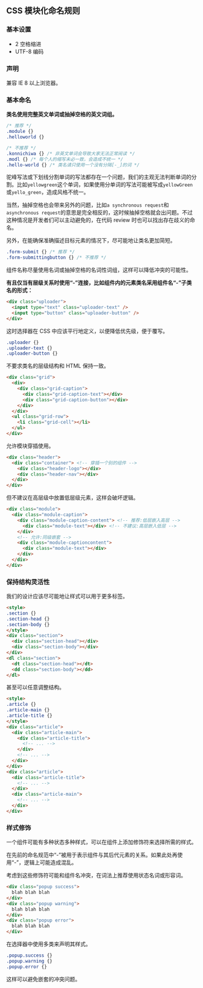 ## CSS 模块化命名规则

### 基本设置

* 2 空格缩进
* UTF-8 编码

### 声明

兼容 IE 8 以上浏览器。

### 基本命名

**类名使用完整英文单词或抽掉空格的英文词组。**

```CSS
/* 推荐 */
.module {}
.helloworld {}

/* 不推荐 */
.konnichiwa {} /* 非英文单词会导致大家无法正常阅读 */
.modl {} /* 每个人的缩写未必一致，会造成不统一 */
.hello-world {} /* 类名请只使用一个没有分隔[-_]的词 */
```

驼峰写法或下划线分割单词的写法都存在一个问题，我们的主观无法判断单词的分割。比如`yellowgreen`这个单词，如果使用分单词的写法可能被写成`yellowGreen`或`yello_green`，造成风格不统一。

当然，抽掉空格也会带来另外的问题，比如`a synchronous request`和`asynchronous request`的意思是完全相反的，这时候抽掉空格就会出问题。不过这种情况是开发者们可以主动避免的，在代码 review 时也可以找出存在歧义的命名。

另外，在能确保准确描述目标元素的情况下，尽可能地让类名更加简短。

```CSS
.form-submit {} /* 推荐 */
.form-submittingbutton {} /* 不推荐 */
```

组件名称尽量使用名词或抽掉空格的名词性词组，这样可以降低冲突的可能性。

**有且仅当有层级关系时使用“-”连接，比如组件内的元素类名采用组件名“-”子类名的形式：**

```HTML
<div class="uploader">
  <input type="text" class="uploader-text" />
  <input type="button" class="uploader-button" />
</div>
```

这时选择器在 CSS 中应该平行地定义，以便降低优先级，便于覆写。

```CSS
.uploader {}
.uploader-text {}
.uploader-button {}
```

不要求类名的层级结构和 HTML 保持一致。

```HTML
<div class="grid">
  <div>
    <div class="grid-caption">
      <div class="grid-caption-text"></div>
      <div class="grid-caption-button"></div>
    </div>
  </div>
  <ul class="grid-row">
    <li class="grid-cell"></li>
  </ul>
</div>
```

允许模块穿插使用。

```HTML
<div class="header">
  <div class="container"> <!-- 穿插一个别的组件 -->
    <div class="header-logo"></div>
    <div class="header-nav"></div>
  </div>
</div>
```

但不建议在高层级中放置低层级元素，这样会破坏逻辑。

```HTML
<div class="module">
  <div class="module-caption">
    <div class="module-caption-content"> <!-- 推荐:低层嵌入高层 -->
      <div class="module-text"></div> <!-- 不建议:高层嵌入低层 -->
    </div>
    <!-- 允许:同级嵌套 -->
    <div class="module-captioncontent">
      <div class="module-text"></div>
    </div>
  </div>
</div>
```

### 保持结构灵活性

我们的设计应该尽可能地让样式可以用于更多标签。

```HTML
<style>
.section {}
.section-head {}
.section-body {}
</style>
<div class="section">
  <div class="section-head"></div>
  <div class="section-body"></div>
</div>
<dl class="section">
  <dt class="section-head"></dt>
  <dd class="section-body"></dd>
</dl>
```

甚至可以任意调整结构。

```HTML
<style>
.article {}
.article-main {}
.article-title {}
</style>
<div class="article">
  <div class="article-main">
    <div class="article-title">
      <!-- ... -->
    </div>
    <!-- ... -->
  </div>
</div>
<div class="article">
  <div class="article-title">
    <!-- ... -->
  </div>
  <div class="article-main">
    <!-- ... -->
  </div>
</div>
```

### 样式修饰

一个组件可能有多种状态多种样式，可以在组件上添加修饰符来选择所需的样式。

在先前的命名规范中“-”被用于表示组件与其后代元素的关系。如果此处再使用“-”，逻辑上可能造成混乱。

考虑到这些修饰符可能和组件名冲突，在词法上推荐使用状态名词或形容词。

```HTML
<div class="popup success">
  blah blah blah
</div>
<div class="popup warning">
  blah blah blah
</div>
<div class="popup error">
  blah blah blah
</div>
```

在选择器中使用多类来声明其样式。

```CSS
.popup.success {}
.popup.warning {}
.popup.error {}
```

这样可以避免嵌套的冲突问题。
